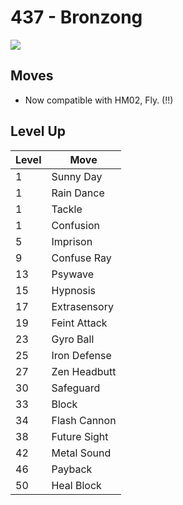 # 437 - Bronzong
![][437]

## Moves

 - Now compatible with HM02, Fly. (!!)

## Level Up

Level | Move
---   | ---
  1   | Sunny Day
  1   | Rain Dance
  1   | Tackle
  1   | Confusion
  5   | Imprison
  9   | Confuse Ray
 13   | Psywave
 15   | Hypnosis
 17   | Extrasensory
 19   | Feint Attack
 23   | Gyro Ball
 25   | Iron Defense
 27   | Zen Headbutt
 30   | Safeguard
 33   | Block
 34   | Flash Cannon
 38   | Future Sight
 42   | Metal Sound
 46   | Payback
 50   | Heal Block



[437]: /img/pokemon/437.png
